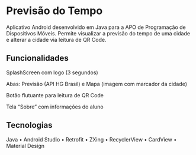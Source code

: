 # Previsão do Tempo

Aplicativo Android desenvolvido em Java para a APO de Programação de Dispositivos Móveis.
Permite visualizar a previsão do tempo de uma cidade e alterar a cidade via leitura de QR Code.

## Funcionalidades

SplashScreen com logo (3 segundos)

Abas: Previsão (API HG Brasil) e Mapa (imagem com marcador da cidade)

Botão flutuante para leitura de QR Code

Tela “Sobre” com informações do aluno

## Tecnologias

Java • Android Studio • Retrofit • ZXing • RecyclerView • CardView • Material Design
